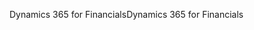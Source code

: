 <span data-ttu-id="e40fd-101">Dynamics 365 for Financials</span><span class="sxs-lookup"><span data-stu-id="e40fd-101">Dynamics 365 for Financials</span></span>